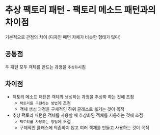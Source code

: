 # 추상 팩토리 패턴 - 팩토리 메소드 패턴과의 차이점

기본적으로 관점의 차이 (디자인 패턴 자체가 비슷한 형태가 많다)

## 공통점

두 패턴 모두 객체를 만드는 과정을 `추상화`시킴

## 차이점

- 팩토리 메소드 패턴은 객체의 생성하는 과정을 추상화 하는 것에 초점
  - `팩토리를 구현하는 방법`에 초점
  - 객체 생성 과정을 구체적인 하위 클래스로 옮기는 것이 목적
- 추상 팩토리 패턴은 객체를 사용할 때 추상화된 객체를 사용하는 것에 초점
  - `팩토리를 사용하는 방법`에 초점
  - 구체적인 클래스에 의존하지 않고 여러 객체를 만들고 사용하는 것이 목적